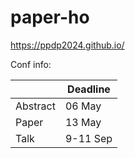 # paper-ho

https://ppdp2024.github.io/

Conf info:

|          | Deadline |
| -------- | -------- |
| Abstract | 06 May   |
| Paper    | 13 May   |
| Talk     | 9-11 Sep |